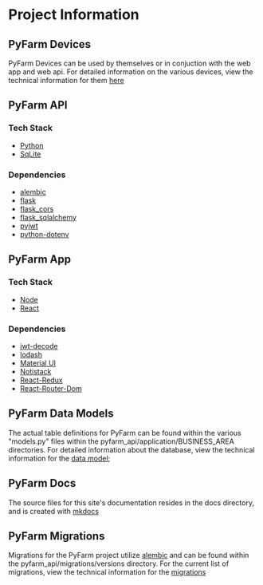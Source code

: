 # Project Information

## PyFarm Devices

PyFarm Devices can be used by themselves or in conjuction with the web app and
web api. For detailed information on the various devices, view the technical
information for them [here](../tech_docs/devices.md)

## PyFarm API

### Tech Stack

- [Python](https://www.python.org/)
- [SqLite](https://www.sqlite.org/index.html)

### Dependencies

- [alembic](https://alembic.sqlalchemy.org/en/latest/)
- [flask](https://flask.palletsprojects.com/en/2.0.x/)
- [flask_cors](https://flask-cors.readthedocs.io/en/latest/)
- [flask_sqlalchemy](https://flask-sqlalchemy.palletsprojects.com/en/2.x/)
- [pyjwt](https://pyjwt.readthedocs.io/en/stable/)
- [python-dotenv](https://pypi.org/project/python-dotenv/)

## PyFarm App

### Tech Stack

- [Node](https://nodejs.org/en/)
- [React](https://reactjs.org/)

### Dependencies

- [jwt-decode](https://github.com/auth0/jwt-decode)
- [lodash](https://lodash.com/)
- [Material UI](https://mui.com/)
- [Notistack](https://iamhosseindhv.com/notistack)
- [React-Redux](https://react-redux.js.org/)
- [React-Router-Dom](https://reactrouter.com/)

## PyFarm Data Models

The actual table definitions for PyFarm can be found within the various
"models.py" files within the pyfarm_api/application/BUSINESS_AREA directories.
For detailed information about the database, view the technical information for
the [data model](../tech_docs/data.md);

## PyFarm Docs

The source files for this site's documentation resides in the docs directory,
and is created with [mkdocs](https://www.mkdocs.org/)

## PyFarm Migrations

Migrations for the PyFarm project utilize
[alembic](https://alembic.sqlalchemy.org/en/latest/) and can be found within
the pyfarm_api/migrations/versions directory. For the current list of
migrations, view the technical information for the
[migrations](../tech_docs/migrations.md)
